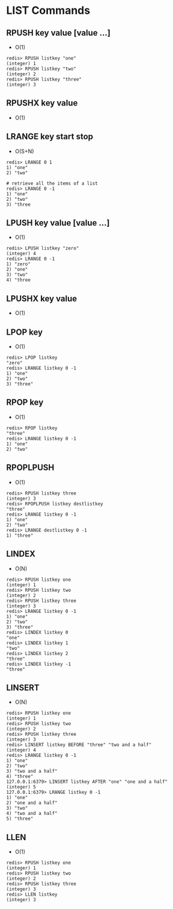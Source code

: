 # LIST Commands

## RPUSH key value [value ...]

- O(1)

```
redis> RPUSH listkey "one"
(integer) 1
redis> RPUSH listkey "two"
(integer) 2
redis> RPUSH listkey "three"
(integer) 3
```

## RPUSHX key value

- O(1)

## LRANGE key start stop

- O(S+N)

```
redis> LRANGE 0 1
1) "one"
2) "two"

# retrieve all the items of a list
redis> LRANGE 0 -1
1) "one"
2) "two"
3) "three
```

## LPUSH key value [value ...]

- O(1)

```
redis> LPUSH listkey "zero"
(integer) 4
redis> LRANGE 0 -1
1) "zero"
2) "one"
3) "two"
4) "three
```

## LPUSHX key value

- O(1)

## LPOP key

- O(1)

```
redis> LPOP listkey
"zero"
redis> LRANGE listkey 0 -1
1) "one"
2) "two"
3) "three"
```

## RPOP key

- O(1)

```
redis> RPOP listkey
"three"
redis> LRANGE listkey 0 -1
1) "one"
2) "two"
```

## RPOPLPUSH

- O(1)

```
redis> RPUSH listkey three
(integer) 3
redis> RPOPLPUSH listkey destlistkey
"three"
redis> LRANGE listkey 0 -1
1) "one"
2) "two"
redis> LRANGE destlistkey 0 -1
1) "three"
```

## LINDEX

- O(N)

```
redis> RPUSH listkey one
(integer) 1
redis> RPUSH listkey two
(integer) 2
redis> RPUSH listkey three
(integer) 3
redis> LRANGE listkey 0 -1
1) "one"
2) "two"
3) "three"
redis> LINDEX listkey 0
"one"
redis> LINDEX listkey 1
"two"
redis> LINDEX listkey 2
"three"
redis> LINDEX listkey -1
"three"
```

## LINSERT

- O(N)

```
redis> RPUSH listkey one
(integer) 1
redis> RPUSH listkey two
(integer) 2
redis> RPUSH listkey three
(integer) 3
redis> LINSERT listkey BEFORE "three" "two and a half"
(integer) 4
redis> LRANGE listkey 0 -1
1) "one"
2) "two"
3) "two and a half"
4) "three"
127.0.0.1:6379> LINSERT listkey AFTER "one" "one and a half"
(integer) 5
127.0.0.1:6379> LRANGE listkey 0 -1
1) "one"
2) "one and a half"
3) "two"
4) "two and a half"
5) "three"
```

## LLEN

- O(1)

```
redis> RPUSH listkey one
(integer) 1
redis> RPUSH listkey two
(integer) 2
redis> RPUSH listkey three
(integer) 3
redis> LLEN listkey
(integer) 3
```
